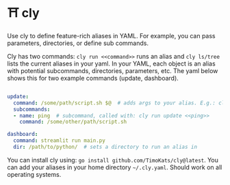 # ⛩️ cly

Use cly to define feature-rich aliases in YAML. For example, you can pass parameters, directories, or define sub commands.  

Cly has two commands: `cly run <<command>>` runs an alias and `cly ls/tree` lists the current aliases in your yaml. In your YAML, each object is an alias with potential subcommands, directories, parameters, etc. The yaml below shows this for two example commands (update, dashboard).

```yaml

update:
  command: /some/path/script.sh $@  # adds args to your alias. E.g.: cly run update <<x>>
  subcommands:
  - name: ping  # subcommand, called with: cly run update <<ping>>
    command: /some/other/path/script.sh

dashboard:
  command: streamlit run main.py
  dir: /path/to/python/  # sets a directory to run an alias in

```

You can install cly using: `go install github.com/TimoKats/cly@latest`. You can add your aliases in your home directory `~/.cly.yaml`. Should work on all operating systems.